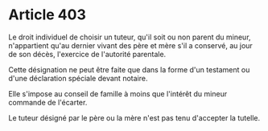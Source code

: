 # Article 403

Le droit individuel de choisir un tuteur, qu'il soit ou non parent du mineur, n'appartient qu'au dernier vivant des père et mère s'il a conservé, au jour de son décès, l'exercice de l'autorité parentale.

Cette désignation ne peut être faite que dans la forme d'un testament ou d'une déclaration spéciale devant notaire.

Elle s'impose au conseil de famille à moins que l'intérêt du mineur commande de l'écarter.

Le tuteur désigné par le père ou la mère n'est pas tenu d'accepter la tutelle.
